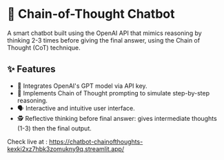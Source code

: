 # 🧠 Chain-of-Thought Chatbot

A smart chatbot built using the OpenAI API that mimics reasoning by thinking 2-3 times before giving the final answer, using the Chain of Thought (CoT) technique.

## ✨ Features

- 🤖 Integrates OpenAI's GPT model via API key.
- 🧩 Implements Chain of Thought prompting to simulate step-by-step reasoning.
- 🗣️ Interactive and intuitive user interface.
- 🕵️ Reflective thinking before final answer: gives intermediate thoughts (1-3) then the final output.

Check live at : https://chatbot-chainofthoughts-kexki2xz7hbk3zomukny9q.streamlit.app/
